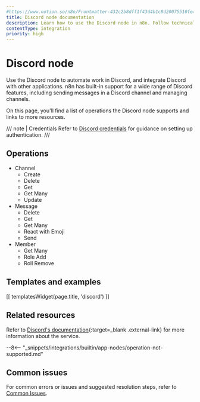 ```yaml
---
#https://www.notion.so/n8n/Frontmatter-432c2b8dff1f43d4b1c8d20075510fe4
title: Discord node documentation
description: Learn how to use the Discord node in n8n. Follow technical documentation to integrate Discord node into your workflows.
contentType: integration
priority: high
---
```


# Discord node

Use the Discord node to automate work in Discord, and integrate Discord with other applications. n8n has built-in support for a wide range of Discord features, including sending messages in a Discord channel and managing channels.

On this page, you'll find a list of operations the Discord node supports and links to more resources.

/// note | Credentials
Refer to [Discord credentials](/integrations/builtin/credentials/discord/) for guidance on setting up authentication. 
///

## Operations
<!-- vale off -->
<!-- "Many" triggers warnings -->

- Channel
	- Create
	- Delete
	- Get
	- Get Many
	- Update
- Message
	- Delete
	- Get
	- Get Many
	- React with Emoji
	- Send
- Member
	- Get Many
	- Role Add
	- Roll Remove

<!-- vale on -->

## Templates and examples

<!-- see https://www.notion.so/n8n/Pull-in-templates-for-the-integrations-pages-37c716837b804d30a33b47475f6e3780 -->
[[ templatesWidget(page.title, 'discord') ]]

## Related resources

Refer to [Discord's documentation](https://discord.com/developers/docs/intro){:target=_blank .external-link} for more information about the service.

--8<-- "_snippets/integrations/builtin/app-nodes/operation-not-supported.md"

## Common issues

For common errors or issues and suggested resolution steps, refer to [Common Issues](/integrations/builtin/app-nodes/n8n-nodes-base.discord/common-issues/).
